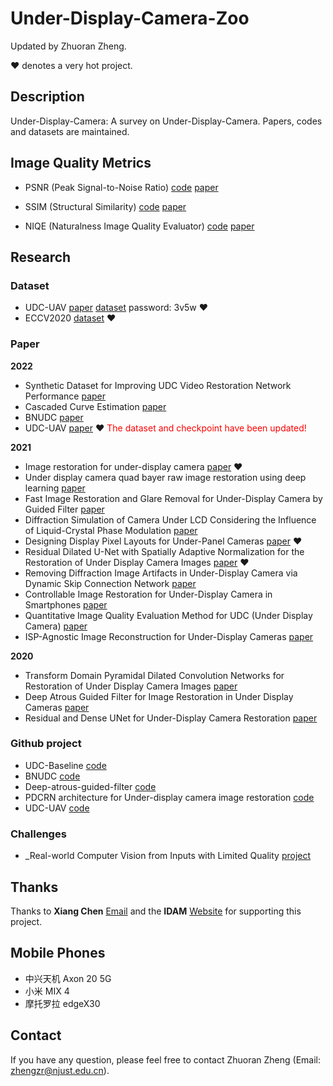 # Under-Display-Camera-Zoo

Updated by Zhuoran Zheng. 

&hearts; denotes a very hot project.

## Description

Under-Display-Camera: A survey on Under-Display-Camera. Papers, codes and datasets are maintained.

## Image Quality Metrics

+ PSNR (Peak Signal-to-Noise Ratio) [code](https://github.com/aizvorski/video-quality) [paper](https://ieeexplore.ieee.org/document/4550695/;jsessionid=_-Qe0692ihq1HUtVyMvgZtg6xks4_lM-WYIYXxgfKMjjwyljloaI!-539104042) 

+ SSIM (Structural Similarity) [code](https://github.com/aizvorski/video-quality/blob/master/ssim.py) [paper](https://ieeexplore.ieee.org/document/1284395/)

+ NIQE (Naturalness Image Quality Evaluator) [code](https://github.com/aizvorski/video-quality/blob/master/niqe.py) [paper](http://live.ece.utexas.edu/research/Quality/niqe_spl.pdf)

## Research

### Dataset

+ UDC-UAV [paper](http://arxiv.org/abs/2202.06283) [dataset](https://pan.baidu.com/s/1vMEZ3RmUOhiAKiTI_FyRjA) password: 3v5w &hearts;
+ ECCV2020 [dataset](https://github.com/varun19299/deep-atrous-guided-filter) &hearts;

### Paper

**2022**
+ Synthetic Dataset for Improving UDC Video Restoration Network Performance [paper](https://sid.onlinelibrary.wiley.com/doi/abs/10.1002/sdtp.15415)
+ Cascaded Curve Estimation [paper](https://ieeexplore.ieee.org/abstract/document/9798712)
+ BNUDC   [paper](https://openaccess.thecvf.com/content/CVPR2022/papers/Koh_BNUDC_A_Two-Branched_Deep_Neural_Network_for_Restoring_Images_From_CVPR_2022_paper.pdf)
+ UDC-UAV [paper](http://arxiv.org/abs/2202.06283) &hearts; <font color=FF0000> The dataset and checkpoint have been updated! </font>

**2021**

+ Image restoration for under-display camera [paper](https://openaccess.thecvf.com/content/CVPR2021/html/Zhou_Image_Restoration_for_Under-Display_Camera_CVPR_2021_paper.html) &hearts;
+ Under display camera quad bayer raw image restoration using deep learning [paper](https://www.ingentaconnect.com/content/ist/ei/2021/00002021/00000007/art00003)
+ Fast Image Restoration and Glare Removal for Under-Display Camera by Guided Filter [paper](https://sid.onlinelibrary.wiley.com/doi/abs/10.1002/sdtp.14652)
+ Diffraction Simulation of Camera Under LCD Considering the Influence of Liquid-Crystal Phase Modulation [paper](https://sid.onlinelibrary.wiley.com/doi/abs/10.1002/sdtp.14971)
+ Designing Display Pixel Layouts for Under-Panel Cameras [paper](https://ieeexplore.ieee.org/document/9416801/) &hearts;
+ Residual Dilated U-Net with Spatially Adaptive Normalization for the Restoration of Under Display Camera Images [paper](https://ieeexplore.ieee.org/document/9689632) &hearts;
+ Removing Diffraction Image Artifacts in Under-Display Camera via Dynamic Skip Connection Network [paper](https://openaccess.thecvf.com/content/CVPR2021/html/Feng_Removing_Diffraction_Image_Artifacts_in_Under-Display_Camera_via_Dynamic_Skip_CVPR_2021_paper.html)
+ Controllable Image Restoration for Under-Display Camera in Smartphones [paper](https://openaccess.thecvf.com/content/CVPR2021/html/Kwon_Controllable_Image_Restoration_for_Under-Display_Camera_in_Smartphones_CVPR_2021_paper.html)
+ Quantitative Image Quality Evaluation Method for UDC (Under Display Camera) [paper](https://ist.rivervalley.io/ei/articles/2021/9/198-1-198-5)
+ ISP-Agnostic Image Reconstruction for Under-Display Cameras [paper](https://arxiv.org/abs/2111.01511)

**2020**

+ Transform Domain Pyramidal Dilated Convolution Networks for Restoration of Under Display Camera Images [paper](https://link.springer.com/chapter/10.1007/978-3-030-68238-5_28)
+ Deep Atrous Guided Filter for Image Restoration in Under Display Cameras [paper](https://link.springer.com/chapter/10.1007/978-3-030-68238-5_29)
+ Residual and Dense UNet for Under-Display Camera Restoration [paper](https://link.springer.com/chapter/10.1007/978-3-030-68238-5_30)

### Github project
+ UDC-Baseline [code](https://github.com/CaravanPassenger/UDC-Baseline)
+ BNUDC [code](https://github.com/JaihyunKoh/BNUDC)
+ Deep-atrous-guided-filter [code](https://github.com/varun19299/deep-atrous-guided-filter)
+ PDCRN architecture for Under-display camera image restoration [code](https://github.com/DensenDavis/UDC_Restoration)
+ UDC-UAV [code](https://github.com/zzr-idam/Under-Display-Camera-UAV)

### Challenges
+ _Real-world Computer Vision from Inputs with Limited Quality [project](https://rlq-tod.github.io/index.html) 

## Thanks
Thanks to **Xiang Chen** [Email](cv.xchen@gmail.com) and the **IDAM** [Website](https://xiuyijia.github.io/) for supporting this project.

## Mobile Phones

+ 中兴天机 Axon 20 5G
+ 小米 MIX 4
+ 摩托罗拉 edgeX30

## Contact
If you have any question, please feel free to contact Zhuoran Zheng (Email: zhengzr@njust.edu.cn).
